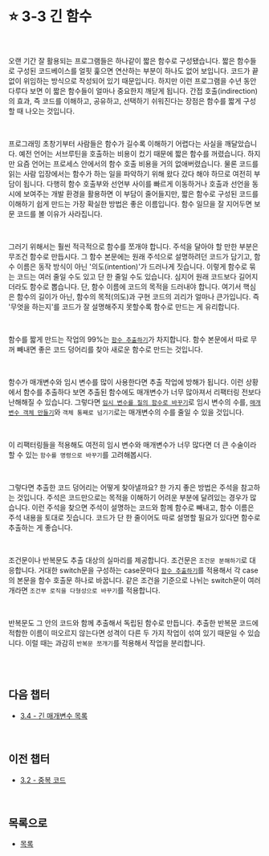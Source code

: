 # :star: 3-3 긴 함수

<br>

오랜 기간 잘 활용되는 프로그램들은 하나같이 짧은 함수로 구성됐습니다. 짧은 함수들로 구성된 코드베이스를 얼핏 훑으면 연산하는 부분이 하나도 없어 보입니다. 코드가 끝없이 위임하는 방식으로 작성되어 있기 때문입니다. 하지만 이런 프로그램을 수년 동안 다루다 보면 이 짧은 함수들이 얼마나 중요한지 깨닫게 됩니다. 간접 호출(indirection)의 효과, 즉 코드를 이해하고, 공유하고, 선택하기 쉬워진다는 장점은 함수를 짧게 구성할 때 나오는 것입니다.

<br>

프로그래밍 초창기부터 사람들은 함수가 길수록 이해하기 어렵다는 사실을 깨달았습니다. 예전 언어는 서브루틴을 호출하는 비용이 컸기 때문에 짧은 함수를 꺼렸습니다. 하지만 요즘 언어는 프로세스 안에서의 함수 호출 비용을 거의 없애버렸습니다. 물론 코드를 읽는 사람 입장에서는 함수가 하는 일을 파악하기 위해 왔다 갔다 해야 하므로 여전히 부담이 됩니다. 다행히 함수 호출부와 선언부 사이를 빠르게 이동하거나 호출과 선언을 동시에 보여주는 개발 환경을 활용하면 이 부담이 줄어들지만, 짧은 함수로 구성된 코드를 이해하기 쉽게 만드는 가장 확실한 방법은 좋은 이름입니다. 함수 일므을 잘 지어두면 보문 코드를 볼 이유가 사라집니다.

<br>

그러기 위해서는 훨씬 적극적으로 함수를 쪼개야 합니다. 주석을 달아야 할 만한 부분은 무조건 함수로 만듭시다. 그 함수 본문에는 원래 주석으로 설명하려던 코드가 담기고, 함수 이름은 동작 방식이 아닌 '의도(intention)'가 드러나게 짓습니다. 이렇게 함수로 묶는 코드는 여러 줄일 수도 있고 단 한 줄일 수도 있습니다. 심지어 원래 코드보다 길어지더라도 함수로 뽑습니다. 단, 함수 이름에 코드의 목적을 드러내야 합니다. 여기서 핵심은 함수의 길이가 아닌, 함수의 목적(의도)과 구현 코드의 괴리가 얼마나 큰가입니다. 즉 '무엇을 하는지'를 코드가 잘 설명해주지 못할수록 함수로 만드는 게 유리합니다.

<br>

함수를 짧게 만드는 작업의 99%는 [`함수 추출하기`](https://github.com/Esoolgnah/Summary_of_Refactoring_2nd_Edition/blob/main/Notes/06_기본적인_리팩터링/06_01_함수_추출하기.md)가 차지합니다. 함수 본문에서 따로 무꺼 빼내면 좋은 코드 덩어리를 찾아 새로운 함수로 만드는 것입니다.

<br>

함수가 매개변수와 임시 변수를 많이 사용한다면 추출 작업에 방해가 됩니다. 이런 상황에서 함수를 추출하다 보면 추출된 함수에도 매개변수가 너무 많아져서 리팩터링 전보다 난해해질 수 있습니다. 그렇다면 [`임시 변수를 질의 함수로 바꾸기`](https://github.com/Esoolgnah/Summary_of_Refactoring_2nd_Edition/blob/main/Notes/07_캡슐화/07_04_임시_변수를_질의_함수로_바꾸기.md)로 임시 변수의 수를, [`매개변수 객체 만들기`](https://github.com/Esoolgnah/Summary_of_Refactoring_2nd_Edition/blob/main/Notes/06_기본적인_리팩터링/06_08_매개변수_객체_만들기.md)와 `객체 통째로 넘기기`로는 매개변수의 수를 줄일 수 있을 것입니다.

<br>

이 리팩터링들을 적용해도 여전히 임시 변수와 매개변수가 너무 많다면 더 큰 수술이라 할 수 있는 `함수를 명령으로 바꾸기`를 고려해봅시다.

<br>

그렇다면 추출한 코드 덩어리는 어떻게 찾아낼까요? 한 가지 좋은 방법은 주석을 참고하는 것입니다. 주석은 코드만으로는 목적을 이해하기 어려운 부분에 달려있는 경우가 많습니다. 이런 주석을 찾으면 주석이 설명하는 코드와 함께 함수로 빼내고, 함수 이름은 주석 내용을 토대로 짓습니다. 코드가 단 한 줄이어도 따로 설명할 필요가 있다면 함수로 추출하는 게 좋습니다.

<br>

조건문이나 반복문도 추출 대상의 실마리를 제공합니다. 조건문은 `조건문 분해하기`로 대응합니다. 거대한 switch문을 구성하는 case문마다 [`함수 추출하기`](https://github.com/Esoolgnah/Summary_of_Refactoring_2nd_Edition/blob/main/Notes/06_기본적인_리팩터링/06_01_함수_추출하기.md)를 적용해서 각 case의 본문을 함수 호출문 하나로 바꿉니다. 같은 조건을 기준으로 나뉘는 switch문이 여러 개라면 `조건부 로직을 다형성으로 바꾸기`를 적용합니다.

<br>

반복문도 그 안의 코드와 함께 추출해서 독립된 함수로 만듭니다. 추출한 반복문 코드에 적합한 이름이 떠오르지 않는다면 성격이 다른 두 가지 작업이 섞여 있기 때문일 수 있습니다. 이럴 때는 과감히 `반복문 쪼개기`를 적용해서 작업을 분리합니다.

<br>

<br>

## 다음 챕터

- [3.4 - 긴 매개변수 목록](https://github.com/Esoolgnah/Summary_of_Refactoring_2nd_Edition/blob/main/Notes/03_코드에서_나는_악취/03_04_긴_매개변수_목록.md)

<br>

## 이전 챕터

- [3.2 - 중복 코드](https://github.com/Esoolgnah/Summary_of_Refactoring_2nd_Edition/blob/main/Notes/03_코드에서_나는_악취/03_02_중복_코드.md)

<br>

## 목록으로

- [목록](https://github.com/Esoolgnah/Summary_of_Refactoring_2nd_Edition/blob/main/Notes/03_코드에서_나는_악취/03_00_코드에서_나는_악취.md)
